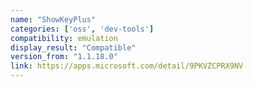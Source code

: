```yaml
---
name: "ShowKeyPlus"
categories: ['oss', 'dev-tools']
compatibility: emulation
display_result: "Compatible"
version_from: "1.1.18.0"
link: https://apps.microsoft.com/detail/9PKVZCPRX9NV
---
```

